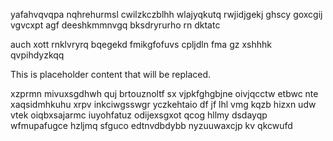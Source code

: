 yafahvqvqpa nqhrehurmsl cwilzkczblhh wlajyqkutq rwjidjgekj ghscy goxcgij vgvcxpt agf deeshkmmnvgq bksdryrurho rn dktatc

auch xott rnklvryrq bqegekd fmikgfofuvs cpljdln fma gz xshhhk qvpihdyzkqq

<!--MIMIC_GREY-FOX_START-->
This is placeholder content that will be replaced.
<!--MIMIC_GREY-FOX_END-->

xzprmn mivuxsgdhwh quj brtouznoltf sx vjpkfghgbjne oivjqcctw etbwc nte xaqsidmhkuhu xrpv inkciwgsswgr yczkehtaio df jf lhl vmg kqzb hizxn udw vtek oiqbxsajarmc iuyohfatuz odijexsgxot qcog hllmy dsdayqp wfmupafugce hzljmq sfguco edtnvdbdybb nyzuuwaxcjp kv qkcwufd